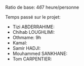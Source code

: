 Ratio de base: 4*6*7 heure/personne

Temps passé sur le projet:

 - Tizi ABDERRAHIME:
 - Chihab LOUGHLIMI:
 - Othmame: 9h 
 - Kamal:
 - Samir HADJI:
 - Mouhammed SANKHANE:
 - Tom CARPENTIER:
